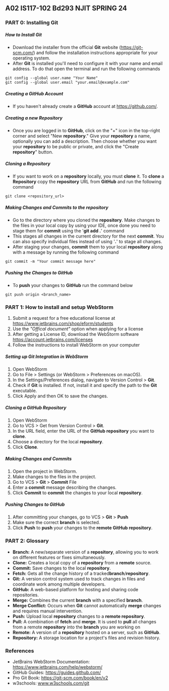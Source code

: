 ## A02 IS117-102 Bd293 NJIT SPRING 24

### PART 0: Installing **Git**

##### How to Install **Git**
- Download the installer from the official **Git** website (https://git-scm.com/) and follow the installation instructions appropriate for your operating system.
- After **Git** is installed you'll need to configure it with your name and email address. To do that open the terminal and run the following commands
```
git config --global user.name "Your Name"
git config --global user.email "your.email@example.com"
```

##### Creating a GitHub Account
- If you haven't already create a **GitHub** account at https://github.com/.

##### Creating a new **Repository**
- Once you are logged in to **GitHub**, click on the "+" icon in the top-right corner and select "New **repository**." Give your **repository** a name, optionally you can add a description. Then choose whether you want your **repository** to be public or private, and click the "Create **repository**" button.

##### Cloning a Repository
- If you want to work on a **repository** locally, you must **clone** it. To **clone** a **Repository** copy the **repository** URL from **GitHub** and run the following command
```
git clone <repository_url>
```

##### Making Changes and Commits to the **repository**
- Go to the directory where you cloned the **repository**. Make changes to the files in your local copy by using your IDE, once done you need to stage them for **commit** using the '**git add .**' command
- This stages all changes in the current directory for the next **commit**. You can also specify individual files instead of using '**.**' to stage all changes.
- After staging your changes, **commit** them to your local **repository** along with a message by running the following command
```
git commit -m "Your commit message here"
```

##### Pushing the Changes to GitHub
- To **push** your changes to **GitHub** run the command below
```
git push origin <branch_name>
```

### PART 1: How to install and setup WebStorm

1. Submit a request for a free educational license at https://www.jetbrains.com/shop/eform/students
2. Use the *"Offical document"* option when applying for a license
3. After getting a License ID, download the WebStorm software
  https://account.jetbrains.com/licenses
4. Follow the instructions to install WebStorm on your computer
##### Setting up Git Integration in WebStorm
1. Open WebStorm
2. Go to File > Settings (or WebStorm > Preferences on macOS).
3. In the Settings/Preferences dialog, navigate to Version Control > **Git**.
4.  Check if **Git** is installed. If not, install it and specify the path to the
  **Git** executable.
5. Click Apply and then OK to save the changes.
##### Cloning a GitHub Repository
1. Open WebStorm
2. Go to VCS > Get from Version Control > **Git**.
3. In the URL field, enter the URL of the **GitHub repository** you want to **clone**.
4. Choose a directory for the local **repository**.
5. Click **Clone**.
##### Making Changes and Commits
1. Open the project in WebStorm.
2. Make changes to the files in the project.
3. Go to VCS > **Git** > **Commit** File
4. Enter a **commit** message describing the changes.
5. Click **Commit** to **commit** the changes to your local **repository**.
##### Pushing Changes to GitHub
1. After committing your changes, go to VCS > **Git** > **Push**
2. Make sure the correct **branch** is selected.
3. Click **Push** to **push** your changes to the **remote GitHub repository**.
### PART 2: Glossary
- **Branch:** A new/separate version of a **repository**, allowing you to work on different features or fixes simultaneously.
- **Clone:** Creates a local copy of a **repository** from a **remote** source.
- **Commit:** Save changes to the local **repository**.
- **Fetch:** Gets all the change history of a tracked**branch**/**repository**.
- **Git:** A version control system used to track changes in files and coordinate work among multiple developers.
- **GitHub:** A web-based platform for hosting and sharing code repositories.
- **Merge:** Combines the current **branch** with a specified **branch**.
- **Merge Conflict:** Occurs when **Git** cannot automatically **merge** changes and requires manual intervention.
- **Push:** Upload local **repository** changes to a **remote repository**.
- **Pull:** A combination of **fetch** and **merge**. It is used to **pull** all changes from a remote **repository** into the **branch** you are working on
- **Remote:** A version of a **repository** hosted on a server, such as **GitHub**.
- **Repository:** A storage location for a project's files and revision history.
### References
- JetBrains WebStorm Documentation: https://www.jetbrains.com/help/webstorm/
- GitHub Guides: https://guides.github.com/
- Pro Git Book: https://git-scm.com/book/en/v2
- w3schools: www.w3schools.com/git
